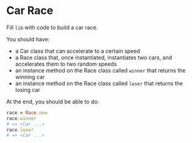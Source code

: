 # Car Race
Fill `lib` with code to build a car race.

You should have:

- a Car class that can accelerate to a certain speed
- a Race class that, once instantiated, instantiates two cars, and accelerates them to two random speeds
- an instance method on the Race class called `winner` that returns the winning car
- an instance method on the Race class called `loser` that returns the losing car

At the end, you should be able to do:

```ruby
race = Race.new
race.winner
# => <Car ...>
race.loser
# => <Car ...>
```
